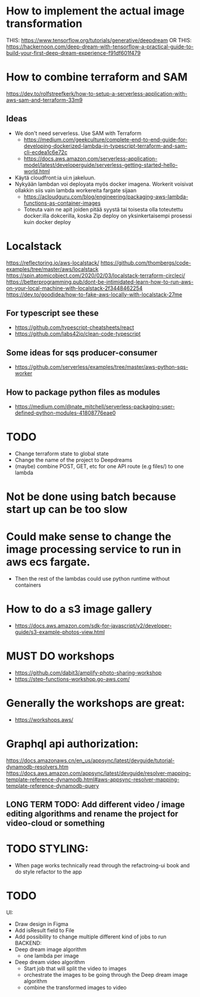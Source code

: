 # How to implement the actual image transformation
THIS: https://www.tensorflow.org/tutorials/generative/deepdream
OR THIS: https://hackernoon.com/deep-dream-with-tensorflow-a-practical-guide-to-build-your-first-deep-dream-experience-f91df601f479

# How to combine terraform and SAM
https://dev.to/rolfstreefkerk/how-to-setup-a-serverless-application-with-aws-sam-and-terraform-33m9


## Ideas
- We don't need serverless. Use SAM with Terraform
  - https://medium.com/geekculture/complete-end-to-end-guide-for-developing-dockerized-lambda-in-typescript-terraform-and-sam-cli-ecdea1c6e72c
  - https://docs.aws.amazon.com/serverless-application-model/latest/developerguide/serverless-getting-started-hello-world.html
- Käytä cloudfront:ia ui:n jakeluun.
- Nykyään lambdan voi deployata myös docker imagena. Workerit voisivat ollakkin siis vain lambda workereita fargate sijaan
  -  https://acloudguru.com/blog/engineering/packaging-aws-lambda-functions-as-container-images
  - Toteuta vain ne apit joiden pitää syystä tai toisesta olla toteutettu docker:illa dokcerilla, koska Zip deploy on yksinkertaisempi prosessi kuin docker deploy


# Localstack
https://reflectoring.io/aws-localstack/
https://github.com/thombergs/code-examples/tree/master/aws/localstack
https://spin.atomicobject.com/2020/02/03/localstack-terraform-circleci/
https://betterprogramming.pub/dont-be-intimidated-learn-how-to-run-aws-on-your-local-machine-with-localstack-2f3448462254
https://dev.to/goodidea/how-to-fake-aws-locally-with-localstack-27me

## For typescript see these
- https://github.com/typescript-cheatsheets/react
- https://github.com/labs42io/clean-code-typescript


## Some ideas for sqs producer-consumer
- https://github.com/serverless/examples/tree/master/aws-python-sqs-worker


## How to package python files as modules
- https://medium.com/@nate_mitchell/serverless-packaging-user-defined-python-modules-41808776eae0


# TODO
- Change terraform state to global state
- Change the name of the  project to Deepdreams
- (maybe) combine POST, GET, etc for one API route (e.g files/) to one lambda


# Not be done using batch because start up can be too slow

# Could make sense to change the image processing service to run in aws ecs fargate.
- Then the rest of the lambdas could use python runtime without containers  

# How to do a s3 image gallery 
- https://docs.aws.amazon.com/sdk-for-javascript/v2/developer-guide/s3-example-photos-view.html

# MUST DO workshops
- https://github.com/dabit3/amplify-photo-sharing-workshop
- https://step-functions-workshop.go-aws.com/

# Generally the workshops are great:
- https://workshops.aws/

# Graphql api authorization:
https://docs.amazonaws.cn/en_us/appsync/latest/devguide/tutorial-dynamodb-resolvers.htm
https://docs.aws.amazon.com/appsync/latest/devguide/resolver-mapping-template-reference-dynamodb.html#aws-appsync-resolver-mapping-template-reference-dynamodb-query


## LONG TERM TODO: Add different video / image editing algorithms and rename the project for video-cloud or something 

# TODO STYLING:
- When page works technically read through the refactroing-ui book and do style refactor to the app


# TODO
UI:
  - Draw design in Figma
  - Add isResult field to File
  - Add possibility to change multiple different kind of jobs to run
BACKEND:
- Deep dream image algorithm
  - one lambda per image
- Deep dream video algorithm
  - Start job that will split the video to images
  - orchestrate the images to be going through the Deep dream image algorithm
  - combine the transformed images to video

